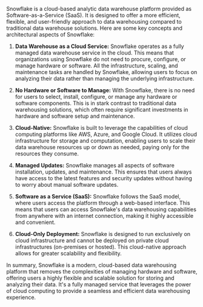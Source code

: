 Snowflake is a cloud-based analytic data warehouse platform provided as Software-as-a-Service (SaaS). It is designed to offer a more efficient, flexible, and user-friendly approach to data warehousing compared to traditional data warehouse solutions. Here are some key concepts and architectural aspects of Snowflake:

1. **Data Warehouse as a Cloud Service:** Snowflake operates as a fully managed data warehouse service in the cloud. This means that organizations using Snowflake do not need to procure, configure, or manage hardware or software. All the infrastructure, scaling, and maintenance tasks are handled by Snowflake, allowing users to focus on analyzing their data rather than managing the underlying infrastructure.

2. **No Hardware or Software to Manage:** With Snowflake, there is no need for users to select, install, configure, or manage any hardware or software components. This is in stark contrast to traditional data warehousing solutions, which often require significant investments in hardware and software setup and maintenance.

3. **Cloud-Native:** Snowflake is built to leverage the capabilities of cloud computing platforms like AWS, Azure, and Google Cloud. It utilizes cloud infrastructure for storage and computation, enabling users to scale their data warehouse resources up or down as needed, paying only for the resources they consume.

4. **Managed Updates:** Snowflake manages all aspects of software installation, updates, and maintenance. This ensures that users always have access to the latest features and security updates without having to worry about manual software updates.

5. **Software as a Service (SaaS):** Snowflake follows the SaaS model, where users access the platform through a web-based interface. This means that users can access Snowflake's data warehousing capabilities from anywhere with an internet connection, making it highly accessible and convenient.

6. **Cloud-Only Deployment:** Snowflake is designed to run exclusively on cloud infrastructure and cannot be deployed on private cloud infrastructures (on-premises or hosted). This cloud-native approach allows for greater scalability and flexibility.

In summary, Snowflake is a modern, cloud-based data warehousing platform that removes the complexities of managing hardware and software, offering users a highly flexible and scalable solution for storing and analyzing their data. It's a fully managed service that leverages the power of cloud computing to provide a seamless and efficient data warehousing experience.